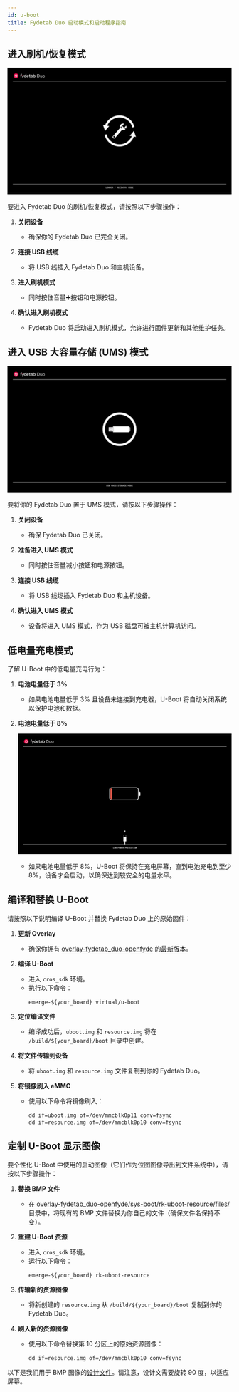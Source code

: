 ```yaml
---
id: u-boot
title: Fydetab Duo 启动模式和启动程序指南
---
```


## 进入刷机/恢复模式

![刷机模式图像](/img/u-boot/fydetab_recovery.jpeg)

要进入 Fydetab Duo 的刷机/恢复模式，请按照以下步骤操作：

1. **关闭设备**
    - 确保你的 Fydetab Duo 已完全关闭。

2. **连接 USB 线缆**
    - 将 USB 线插入 Fydetab Duo 和主机设备。

3. **进入刷机模式**
    - 同时按住音量➕按钮和电源按钮。

4. **确认进入刷机模式**
    - Fydetab Duo 将启动进入刷机模式，允许进行固件更新和其他维护任务。

## 进入 USB 大容量存储 (UMS) 模式

![UMS 图像](/img/u-boot/fydetab_usb.jpeg)

要将你的 Fydetab Duo 置于 UMS 模式，请按以下步骤操作：

1. **关闭设备**
    - 确保 Fydetab Duo 已关闭。

2. **准备进入 UMS 模式**
    - 同时按住音量减小按钮和电源按钮。

3. **连接 USB 线缆**
    - 将 USB 线缆插入 Fydetab Duo 和主机设备。

4. **确认进入 UMS 模式**
    - 设备将进入 UMS 模式，作为 USB 磁盘可被主机计算机访问。

## 低电量充电模式

了解 U-Boot 中的低电量充电行为：

1. **电池电量低于 3%**
    - 如果电池电量低于 3% 且设备未连接到充电器，U-Boot 将自动关闭系统以保护电池和数据。

2. **电池电量低于 8%**
   
    ![低电量图像](/img/u-boot/fydetab_batt.jpeg)
    - 如果电池电量低于 8%，U-Boot 将保持在充电屏幕，直到电池充电到至少 8%，设备才会启动，以确保达到较安全的电量水平。

## 编译和替换 U-Boot

请按照以下说明编译 U-Boot 并替换 Fydetab Duo 上的原始固件：

1. **更新 Overlay**
    - 确保你拥有 [overlay-fydetab_duo-openfyde](https://github.com/openFyde/overlay-fydetab_duo-openfyde) 的[最新版本](https://github.com/openFyde/overlay-fydetab_duo-openfyde/commit/42dd10c82cd0fdbb8880dd1e00cc7dfd7b32f4cd#diff-93ad86d362c5df27f11a47c79972d465f70f322c92b4ae25798364bd1ce8614e)。

2. **编译 U-Boot**
    - 进入 `cros_sdk` 环境。
    - 执行以下命令：
      ```
      emerge-${your_board} virtual/u-boot
      ```

3. **定位编译文件**
    - 编译成功后，`uboot.img` 和 `resource.img` 将在 `/build/${your_board}/boot` 目录中创建。

4. **将文件传输到设备**
    - 将 `uboot.img` 和 `resource.img` 文件复制到你的 Fydetab Duo。

5. **将镜像刷入 eMMC**
    - 使用以下命令将镜像刷入：
      ```
      dd if=uboot.img of=/dev/mmcblk0p11 conv=fsync
      dd if=resource.img of=/dev/mmcblk0p10 conv=fsync
      ```

## 定制 U-Boot 显示图像

要个性化 U-Boot 中使用的启动图像（它们作为位图图像导出到文件系统中），请按以下步骤操作：

1. **替换 BMP 文件**
    - 在 [overlay-fydetab_duo-openfyde/sys-boot/rk-uboot-resource/files/](https://github.com/openFyde/overlay-fydetab_duo-openfyde/tree/main/sys-boot/rk-uboot-resource/files) 目录中，将现有的 BMP 文件替换为你自己的文件（确保文件名保持不变）。

2. **重建 U-Boot 资源**
    - 进入 `cros_sdk` 环境。
    - 运行以下命令：
      ```
      emerge-${your_board} rk-uboot-resource
      ```

3. **传输新的资源图像**
    - 将新创建的 `resource.img` 从 `/build/${your_board}/boot` 复制到你的 Fydetab Duo。

4. **刷入新的资源图像**
    - 使用以下命令替换第 10 分区上的原始资源图像：
      ```
      dd if=resource.img of=/dev/mmcblk0p10 conv=fsync
      ```

以下是我们用于 BMP 图像的[设计文件](/img/u-boot/fydetab_batt.psd)。请注意，设计文需要旋转 90 度，以适应屏幕。